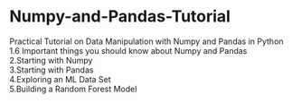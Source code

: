 # Numpy-and-Pandas-Tutorial
Practical Tutorial on Data Manipulation with Numpy and Pandas in Python
1.6 Important things you should know about Numpy and Pandas</br>
2.Starting with Numpy</br>
3.Starting with Pandas</br>
4.Exploring an ML Data Set</br>
5.Building a Random Forest Model</br>
